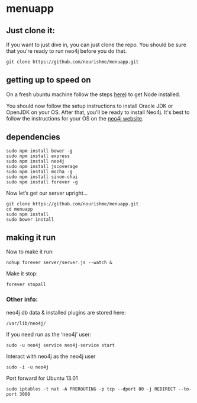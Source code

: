menuapp
=======

## Just clone it: 
If you want to just dive in, you can just clone the repo. You should be sure that you're ready to run neo4j before you do that. 

    git clone https://github.com/nourishme/menuapp.git


## getting up to speed on

On a fresh ubuntu machine follow the steps [here](http://davidtsadler.com/archives/2012/05/06/installing-node-js-on-ubuntu/#via-git)) to get Node installed.

You should now follow the setup instructions to install Oracle JDK or OpenJDK on your OS. After that, you'll be ready to install Neo4j. It's best to follow the instructions for your OS on the [neo4j website](http://www.neo4j.com). 

## dependencies
     
    sudo npm install bower -g
    sudo npm install express
    sudo npm install neo4j
    sudo npm install jscoverage
    sudo npm install mocha -g
    sudo npm install sinon-chai
    sudo npm install forever -g

Now let’s get our server upright… 

    git clone https://github.com/nourishme/menuapp.git
    cd menuapp
    sudo npm install
    sudo bower install
    
## making it run

Now to make it run: 

    nohup forever server/server.js --watch &


Make it stop: 

    forever stopall

### Other info: 

neo4j db data & installed plugins are stored here: 
    
    /var/lib/neo4j/

If you need run as the ‘neo4j’ user: 

    sudo -u neo4j service neo4j-service start

Interact with neo4j as the neo4j user
  
    sudo -i -u neo4j

Port forward for Ubuntu 13.01
    
    sudo iptables -t nat -A PREROUTING -p tcp --dport 80 -j REDIRECT --to-port 3000

